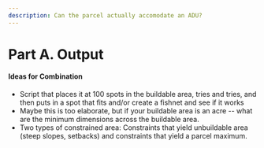 ```yaml
---
description: Can the parcel actually accomodate an ADU?
---
```


# Part A. Output

#### Ideas for Combination

* Script that places it at 100 spots in the buildable area, tries and tries, and then puts in a spot that fits and/or create a fishnet and see if it works
* Maybe this is too elaborate, but if your buildable area is an acre -- what are the minimum dimensions across the buildable area.
* Two types of constrained area: Constraints that yield unbuildable area (steep slopes, setbacks) and constraints that yield a parcel maximum.
